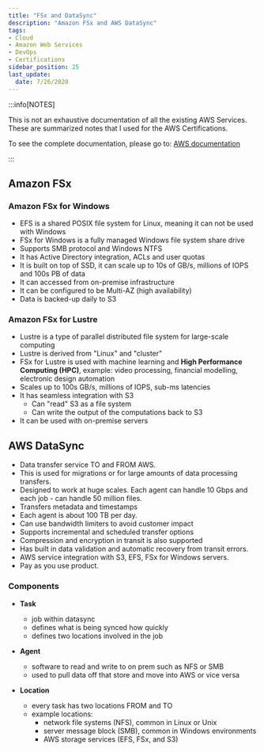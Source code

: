 ```yaml
---
title: "FSx and DataSync"
description: "Amazon FSx and AWS DataSync"
tags: 
- Cloud
- Amazon Web Services
- DevOps
- Certifications
sidebar_position: 25
last_update:
  date: 7/26/2020
---
```



:::info[NOTES]

This is not an exhaustive documentation of all the existing AWS Services. These are summarized notes that I used for the AWS Certifications.

To see the complete documentation, please go to: [AWS documentation](https://docs.aws.amazon.com/)

:::



## Amazon FSx

### Amazon FSx for Windows

- EFS is a shared POSIX file system for Linux, meaning it can not be used with Windows
- FSx for Windows is a fully managed Windows file system share drive
- Supports SMB protocol and Windows NTFS
- It has Active Directory integration, ACLs and user quotas
- It is built on top of SSD, it can scale up to 10s of GB/s, millions of IOPS and 100s PB of data
- It can accessed from on-premise infrastructure
- It can be configured to be Multi-AZ (high availability)
- Data is backed-up daily to S3

### Amazon FSx for Lustre

- Lustre is a type of parallel distributed file system for large-scale computing
- Lustre is derived from "Linux" and "cluster"
- FSx for Lustre is used with machine learning and **High Performance Computing (HPC)**, example: video processing, financial modelling, electronic design automation
- Scales up to 100s GB/s, millions of IOPS, sub-ms latencies
- It has seamless integration with S3
    - Can "read" S3 as a file system
    - Can write the output of the computations back to S3
- It can be used with on-premise servers

 


## AWS DataSync

- Data transfer service TO and FROM AWS.
- This is used for migrations or for large amounts of data processing transfers.
- Designed to work at huge scales. Each agent can handle 10 Gbps and each job - can handle 50 million files.
- Transfers metadata and timestamps
- Each agent is about 100 TB per day.
- Can use bandwidth limiters to avoid customer impact
- Supports incremental and scheduled transfer options
- Compression and encryption in transit is also supported
- Has built in data validation and automatic recovery from transit errors.
- AWS service integration with S3, EFS, FSx for Windows servers.
- Pay as you use product.

### Components

- **Task**
    - job within datasync
    - defines what is being synced how quickly
    - defines two locations involved in the job

- **Agent**
    - software to read and write to on prem such as NFS or SMB
    - used to pull data off that store and move into AWS or vice versa

- **Location**
    - every task has two locations FROM and TO
    - example locations:
        - network file systems (NFS), common in Linux or Unix
        - server message block (SMB), common in Windows environments
        - AWS storage services (EFS, FSx, and S3)

 

